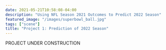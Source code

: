 ```yaml
---
date: 2021-05-21T10:58:08-04:00
description: "Using NFL Season 2021 Outcomes to Predict 2022 Season"
featured_image: "/images/superbowl_ball.jpg"
tags: ["scene"]
title: "Project 1: Prediction of 2022 Season"
---
```


PROJECT UNDER CONSTRUCTION
